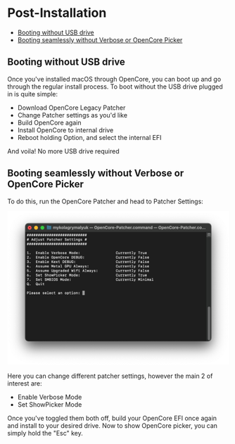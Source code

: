# Post-Installation

* [Booting without USB drive](#booting-without-usb-drive)
* [Booting seamlessly without Verbose or OpenCore Picker](#booting-seamlessly-without-verbose-or-opencore-picker)

## Booting without USB drive

Once you've installed macOS through OpenCore, you can boot up and go through the regular install process. To boot without the USB drive plugged in is quite simple:

* Download OpenCore Legacy Patcher
* Change Patcher settings as you'd like
* Build OpenCore again
* Install OpenCore to internal drive
* Reboot holding Option, and select the internal EFI

And voila! No more USB drive required

## Booting seamlessly without Verbose or OpenCore Picker

To do this, run the OpenCore Patcher and head to Patcher Settings:

![](../images/settings.png)

Here you can change different patcher settings, however the main 2 of interest are:

* Enable Verbose Mode
* Set ShowPicker Mode

Once you've toggled them both off, build your OpenCore EFI once again and install to your desired drive. Now to show OpenCore picker, you can simply hold the "Esc" key.